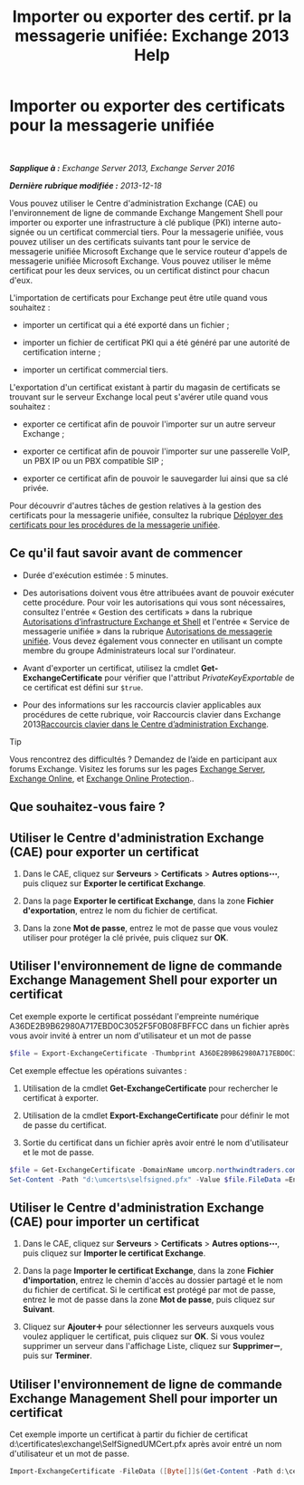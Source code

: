﻿---
title: 'Importer ou exporter des certif. pr la messagerie unifiée: Exchange 2013 Help'
TOCTitle: Importer ou exporter des certificats pour la messagerie unifiée
ms:assetid: ee688c33-2e08-47e7-95fc-04ba10238341
ms:mtpsurl: https://technet.microsoft.com/fr-fr/library/Dn205143(v=EXCHG.150)
ms:contentKeyID: 54652783
ms.date: 05/23/2018
mtps_version: v=EXCHG.150
ms.translationtype: MT
---

# Importer ou exporter des certificats pour la messagerie unifiée

 

_**Sapplique à :** Exchange Server 2013, Exchange Server 2016_

_**Dernière rubrique modifiée :** 2013-12-18_

Vous pouvez utiliser le Centre d'administration Exchange (CAE) ou l'environnement de ligne de commande Exchange Mangement Shell pour importer ou exporter une infrastructure à clé publique (PKI) interne auto-signée ou un certificat commercial tiers. Pour la messagerie unifiée, vous pouvez utiliser un des certificats suivants tant pour le service de messagerie unifiée Microsoft Exchange que le service routeur d'appels de messagerie unifiée Microsoft Exchange. Vous pouvez utiliser le même certificat pour les deux services, ou un certificat distinct pour chacun d'eux.

L'importation de certificats pour Exchange peut être utile quand vous souhaitez :

  - importer un certificat qui a été exporté dans un fichier ;

  - importer un fichier de certificat PKI qui a été généré par une autorité de certification interne ;

  - importer un certificat commercial tiers.

L'exportation d'un certificat existant à partir du magasin de certificats se trouvant sur le serveur Exchange local peut s'avérer utile quand vous souhaitez :

  - exporter ce certificat afin de pouvoir l'importer sur un autre serveur Exchange ;

  - exporter ce certificat afin de pouvoir l'importer sur une passerelle VoIP, un PBX IP ou un PBX compatible SIP ;

  - exporter ce certificat afin de pouvoir le sauvegarder lui ainsi que sa clé privée.

Pour découvrir d'autres tâches de gestion relatives à la gestion des certificats pour la messagerie unifiée, consultez la rubrique [Déployer des certificats pour les procédures de la messagerie unifiée](deploying-certificates-for-um-procedures-exchange-2013-help.md).

## Ce qu'il faut savoir avant de commencer

  - Durée d'exécution estimée : 5 minutes.

  - Des autorisations doivent vous être attribuées avant de pouvoir exécuter cette procédure. Pour voir les autorisations qui vous sont nécessaires, consultez l'entrée « Gestion des certificats » dans la rubrique [Autorisations d’infrastructure Exchange et Shell](exchange-and-shell-infrastructure-permissions-exchange-2013-help.md) et l'entrée « Service de messagerie unifiée » dans la rubrique [Autorisations de messagerie unifiée](unified-messaging-permissions-exchange-2013-help.md). Vous devez également vous connecter en utilisant un compte membre du groupe Administrateurs local sur l'ordinateur.

  - Avant d'exporter un certificat, utilisez la cmdlet **Get-ExchangeCertificate** pour vérifier que l'attribut *PrivateKeyExportable* de ce certificat est défini sur `$true`.

  - Pour des informations sur les raccourcis clavier applicables aux procédures de cette rubrique, voir Raccourcis clavier dans Exchange 2013[Raccourcis clavier dans le Centre d’administration Exchange](keyboard-shortcuts-in-the-exchange-admin-center-exchange-online-protection-help.md).

> [!TIP]  
> Vous rencontrez des difficultés ? Demandez de l’aide en participant aux forums Exchange. Visitez les forums sur les pages <a href="https://go.microsoft.com/fwlink/p/?linkid=60612">Exchange Server</a>, <a href="https://go.microsoft.com/fwlink/p/?linkid=267542">Exchange Online</a>, et <a href="https://go.microsoft.com/fwlink/p/?linkid=285351">Exchange Online Protection</a>..


## Que souhaitez-vous faire ?

## Utiliser le Centre d'administration Exchange (CAE) pour exporter un certificat

1.  Dans le CAE, cliquez sur **Serveurs** \> **Certificats** \> **Autres options**![Icône Options supplémentaires](images/JJ150550.5381819e-3b21-4873-8714-e9b956290b28(EXCHG.150).gif "Icône Options supplémentaires"), puis cliquez sur **Exporter le certificat Exchange**.

2.  Dans la page **Exporter le certificat Exchange**, dans la zone **Fichier d'exportation**, entrez le nom du fichier de certificat.

3.  Dans la zone **Mot de passe**, entrez le mot de passe que vous voulez utiliser pour protéger la clé privée, puis cliquez sur **OK**.

## Utiliser l'environnement de ligne de commande Exchange Management Shell pour exporter un certificat

Cet exemple exporte le certificat possédant l'empreinte numérique A36DE2B9B62980A717EBD0C3052F5F0B08FBFFCC dans un fichier après vous avoir invité à entrer un nom d'utilisateur et un mot de passe

```powershell
$file = Export-ExchangeCertificate -Thumbprint A36DE2B9B62980A717EBD0C3052F5F0B08FBFFCC -BinaryEncoded:$true -Password (Get-Credential).password
```

Cet exemple effectue les opérations suivantes :

1.  Utilisation de la cmdlet **Get-ExchangeCertificate** pour rechercher le certificat à exporter.

2.  Utilisation de la cmdlet **Export-ExchangeCertificate** pour définir le mot de passe du certificat.

3.  Sortie du certificat dans un fichier après avoir entré le nom d'utilisateur et le mot de passe.

<!-- end list -->

```powershell
$file = Get-ExchangeCertificate -DomainName umcorp.northwindtraders.com | Export-ExchangeCertificate -BinaryEncoded:$true -Password (Get-Credential).password
Set-Content -Path "d:\umcerts\selfsigned.pfx" -Value $file.FileData =Encoding Byte
```


## Utiliser le Centre d'administration Exchange (CAE) pour importer un certificat

1.  Dans le CAE, cliquez sur **Serveurs** \> **Certificats** \> **Autres options**![Icône Options supplémentaires](images/JJ150550.5381819e-3b21-4873-8714-e9b956290b28(EXCHG.150).gif "Icône Options supplémentaires"), puis cliquez sur **Importer le certificat Exchange**.

2.  Dans la page **Importer le certificat Exchange**, dans la zone **Fichier d'importation**, entrez le chemin d'accès au dossier partagé et le nom du fichier de certificat. Si le certificat est protégé par mot de passe, entrez le mot de passe dans la zone **Mot de passe**, puis cliquez sur **Suivant**.

3.  Cliquez sur **Ajouter**![Icône Ajouter](images/JJ218640.c1e75329-d6d7-4073-a27d-498590bbb558(EXCHG.150).gif "Icône Ajouter") pour sélectionner les serveurs auxquels vous voulez appliquer le certificat, puis cliquez sur **OK**. Si vous voulez supprimer un serveur dans l'affichage Liste, cliquez sur **Supprimer**![Icône Suppression](images/Dd362328.479b6ced-8d64-4277-a725-f17fea202b28(EXCHG.150).gif "Icône Suppression"), puis sur **Terminer**.

## Utiliser l'environnement de ligne de commande Exchange Management Shell pour importer un certificat

Cet exemple importe un certificat à partir du fichier de certificat d:\\certificates\\exchange\\SelfSignedUMCert.pfx après avoir entré un nom d'utilisateur et un mot de passe.

```powershell
Import-ExchangeCertificate -FileData ([Byte[]]$(Get-Content -Path d:\certificates\exchange\SelfSignedUMCert.pfx -Encoding Byte -ReadCount 0)) -Password:(Get-Credential).password
```

